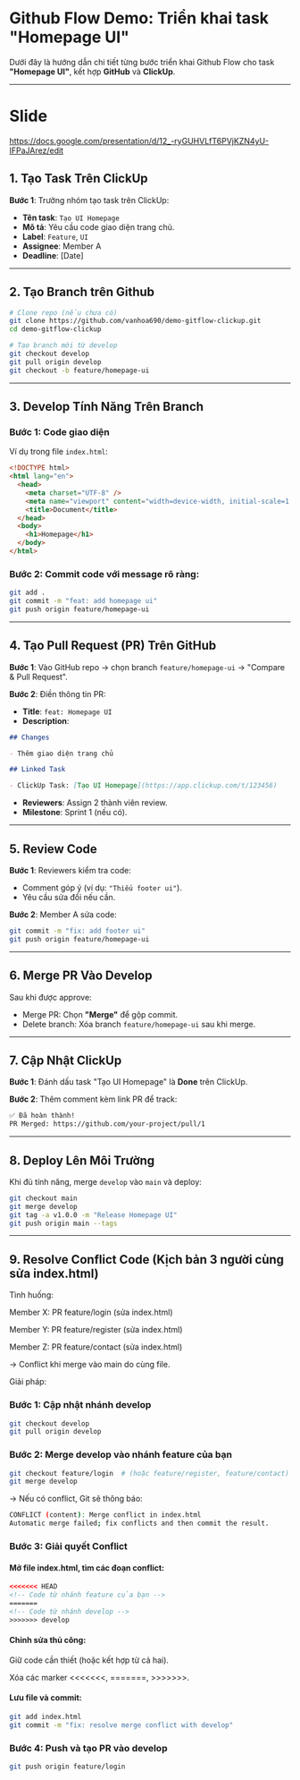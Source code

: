 # Github Flow Demo: Triển khai task "Homepage UI"

Dưới đây là hướng dẫn chi tiết từng bước triển khai Github Flow cho task **"Homepage UI"**, kết hợp **GitHub** và **ClickUp**.

---

# Slide

https://docs.google.com/presentation/d/12_-ryGUHVLfT6PVjKZN4yU-IFPaJArez/edit

## 1. Tạo Task Trên ClickUp

**Bước 1**: Trưởng nhóm tạo task trên ClickUp:

- **Tên task**: `Tạo UI Homepage`
- **Mô tả**: Yêu cầu code giao diện trang chủ.
- **Label**: `Feature`, `UI`
- **Assignee**: Member A
- **Deadline**: [Date]

---

## 2. Tạo Branch trên Github

```bash
# Clone repo (nếu chưa có)
git clone https://github.com/vanhoa690/demo-gitflow-clickup.git
cd demo-gitflow-clickup

# Tạo branch mới từ develop
git checkout develop
git pull origin develop
git checkout -b feature/homepage-ui
```

---

## 3. Develop Tính Năng Trên Branch

### Bước 1: Code giao diện

Ví dụ trong file `index.html`:

```html
<!DOCTYPE html>
<html lang="en">
  <head>
    <meta charset="UTF-8" />
    <meta name="viewport" content="width=device-width, initial-scale=1.0" />
    <title>Document</title>
  </head>
  <body>
    <h1>Homepage</h1>
  </body>
</html>
```

### Bước 2: Commit code với message rõ ràng:

```bash
git add .
git commit -m "feat: add homepage ui"
git push origin feature/homepage-ui
```

---

## 4. Tạo Pull Request (PR) Trên GitHub

**Bước 1**: Vào GitHub repo → chọn branch `feature/homepage-ui` → "Compare & Pull Request".

**Bước 2**: Điền thông tin PR:

- **Title**: `feat: Homepage UI`
- **Description**:

```markdown
## Changes

- Thêm giao diện trang chủ

## Linked Task

- ClickUp Task: [Tạo UI Homepage](https://app.clickup.com/t/123456)
```

- **Reviewers**: Assign 2 thành viên review.
- **Milestone**: Sprint 1 (nếu có).

---

## 5. Review Code

**Bước 1**: Reviewers kiểm tra code:

- Comment góp ý (ví dụ: `"Thiếu footer ui"`).
- Yêu cầu sửa đổi nếu cần.

**Bước 2**: Member A sửa code:

```bash
git commit -m "fix: add footer ui"
git push origin feature/homepage-ui
```

---

## 6. Merge PR Vào Develop

Sau khi được approve:

- Merge PR: Chọn **"Merge"** để gộp commit.
- Delete branch: Xóa branch `feature/homepage-ui` sau khi merge.

---

## 7. Cập Nhật ClickUp

**Bước 1**: Đánh dấu task "Tạo UI Homepage" là **Done** trên ClickUp.

**Bước 2**: Thêm comment kèm link PR để track:

```markdown
✅ Đã hoàn thành!  
PR Merged: https://github.com/your-project/pull/1
```

---

## 8. Deploy Lên Môi Trường

Khi đủ tính năng, merge `develop` vào `main` và deploy:

```bash
git checkout main
git merge develop
git tag -a v1.0.0 -m "Release Homepage UI"
git push origin main --tags
```

---

## 9. Resolve Conflict Code (Kịch bản 3 người cùng sửa index.html)

Tình huống:

Member X: PR feature/login (sửa index.html)

Member Y: PR feature/register (sửa index.html)

Member Z: PR feature/contact (sửa index.html)

→ Conflict khi merge vào main do cùng file.

Giải pháp:

### Bước 1: Cập nhật nhánh develop

```bash
git checkout develop
git pull origin develop
```

### Bước 2: Merge develop vào nhánh feature của bạn

```bash
git checkout feature/login  # (hoặc feature/register, feature/contact)
git merge develop
```

→ Nếu có conflict, Git sẽ thông báo:

```bash
CONFLICT (content): Merge conflict in index.html
Automatic merge failed; fix conflicts and then commit the result.
```

### Bước 3: Giải quyết Conflict

#### Mở file index.html, tìm các đoạn conflict:

```html
<<<<<<< HEAD
<!-- Code từ nhánh feature của bạn -->
=======
<!-- Code từ nhánh develop -->
>>>>>>> develop
```

#### Chỉnh sửa thủ công:

Giữ code cần thiết (hoặc kết hợp từ cả hai).

Xóa các marker <<<<<<<, =======, >>>>>>>.

#### Lưu file và commit:

```bash
git add index.html
git commit -m "fix: resolve merge conflict with develop"
```

### Bước 4: Push và tạo PR vào develop

```bash
git push origin feature/login
```
